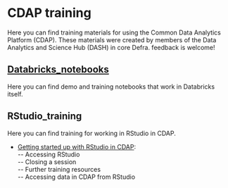 # CDAP training
Here you can find training materials for using the Common Data Analytics Platform (CDAP). These materials were created by members of the Data Analytics and Science Hub (DASH) in core Defra. feedback is welcome!

## [Databricks_notebooks](https://github.com/Defra-Data-Science-Centre-of-Excellence/CDAP_demo_notebooks/tree/main/Databricks_notebooks)

Here you can find demo and training notebooks that work in Databricks itself.

## RStudio_training

Here you can find training for working in RStudio in CDAP.  

- [Getting started up with RStudio in CDAP](https://studious-fortnight-b9bc26d6.pages.github.io/RStudio_in_CDAP/):  
-- Accessing RStudio  
-- Closing a session  
-- Further training resources  
-- Accessing data in CDAP from RStudio



